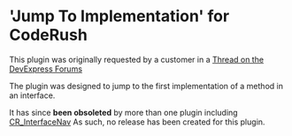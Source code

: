 'Jump To Implementation' for CodeRush 
=======================

This plugin was originally requested by a customer in a [Thread on the DevExpress Forums](http://community.devexpress.com/forums/p/64210/219567.aspx)

The plugin was designed to jump to the first implementation of a method in an interface.

It has since **been obsoleted** by more than one plugin including [CR_InterfaceNav](http://github.com/rorybecker/CR_InterfaceNav)
As such, no release has been created for this plugin.
